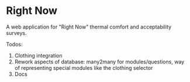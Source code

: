 Right Now
=========

A web application for "Right Now" thermal comfort and acceptability surveys.

Todos:

 1. Clothing integration
 2. Rework aspects of database: many2many for modules/questions, way of representing special modules like the clothing selector
 3. Docs
